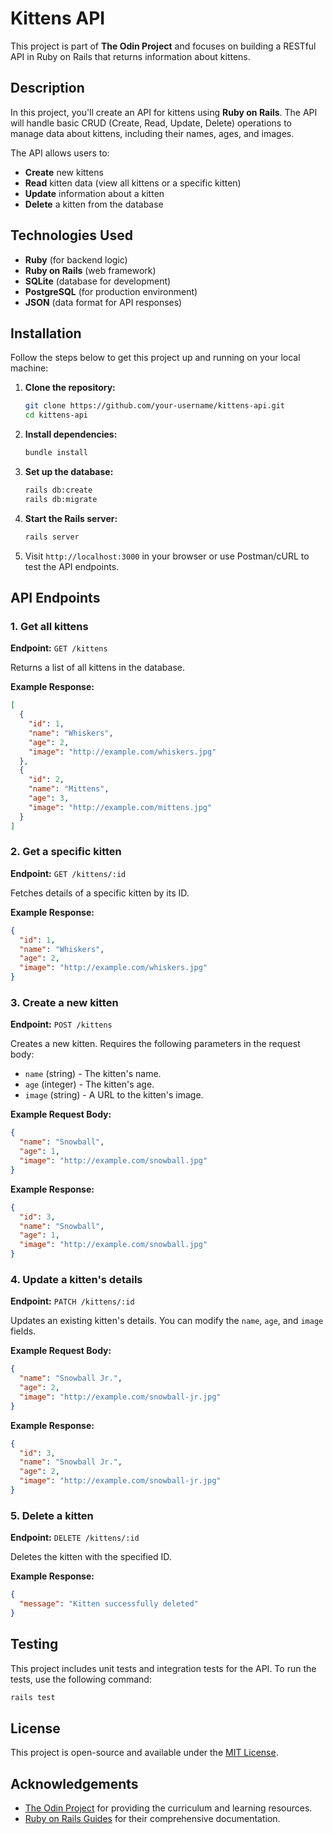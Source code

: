 
# Kittens API

This project is part of **The Odin Project** and focuses on building a RESTful API in Ruby on Rails that returns information about kittens.

## Description

In this project, you'll create an API for kittens using **Ruby on Rails**. The API will handle basic CRUD (Create, Read, Update, Delete) operations to manage data about kittens, including their names, ages, and images.

The API allows users to:
- **Create** new kittens
- **Read** kitten data (view all kittens or a specific kitten)
- **Update** information about a kitten
- **Delete** a kitten from the database

## Technologies Used
- **Ruby** (for backend logic)
- **Ruby on Rails** (web framework)
- **SQLite** (database for development)
- **PostgreSQL** (for production environment)
- **JSON** (data format for API responses)

## Installation

Follow the steps below to get this project up and running on your local machine:

1. **Clone the repository:**
   ```bash
   git clone https://github.com/your-username/kittens-api.git
   cd kittens-api

2. **Install dependencies:**
   ```bash
   bundle install

3. **Set up the database:**
   ```bash
   rails db:create
   rails db:migrate


4. **Start the Rails server:**
   ```bash
   rails server

5. Visit `http://localhost:3000` in your browser or use Postman/cURL to test the API endpoints.

## API Endpoints

### 1. Get all kittens
**Endpoint:** `GET /kittens`

Returns a list of all kittens in the database.

**Example Response:**
```json
[
  {
    "id": 1,
    "name": "Whiskers",
    "age": 2,
    "image": "http://example.com/whiskers.jpg"
  },
  {
    "id": 2,
    "name": "Mittens",
    "age": 3,
    "image": "http://example.com/mittens.jpg"
  }
]
```

### 2. Get a specific kitten
**Endpoint:** `GET /kittens/:id`

Fetches details of a specific kitten by its ID.

**Example Response:**
```json
{
  "id": 1,
  "name": "Whiskers",
  "age": 2,
  "image": "http://example.com/whiskers.jpg"
}
```

### 3. Create a new kitten
**Endpoint:** `POST /kittens`

Creates a new kitten. Requires the following parameters in the request body:
- `name` (string) - The kitten's name.
- `age` (integer) - The kitten's age.
- `image` (string) - A URL to the kitten's image.

**Example Request Body:**
```json
{
  "name": "Snowball",
  "age": 1,
  "image": "http://example.com/snowball.jpg"
}
```

**Example Response:**
```json
{
  "id": 3,
  "name": "Snowball",
  "age": 1,
  "image": "http://example.com/snowball.jpg"
}
```

### 4. Update a kitten's details
**Endpoint:** `PATCH /kittens/:id`

Updates an existing kitten's details. You can modify the `name`, `age`, and `image` fields.

**Example Request Body:**
```json
{
  "name": "Snowball Jr.",
  "age": 2,
  "image": "http://example.com/snowball-jr.jpg"
}
```

**Example Response:**
```json
{
  "id": 3,
  "name": "Snowball Jr.",
  "age": 2,
  "image": "http://example.com/snowball-jr.jpg"
}
```

### 5. Delete a kitten
**Endpoint:** `DELETE /kittens/:id`

Deletes the kitten with the specified ID.

**Example Response:**
```json
{
  "message": "Kitten successfully deleted"
}
```

## Testing

This project includes unit tests and integration tests for the API. To run the tests, use the following command:

```bash
rails test
```

## License

This project is open-source and available under the [MIT License](LICENSE).

## Acknowledgements

- [The Odin Project](https://www.theodinproject.com) for providing the curriculum and learning resources.
- [Ruby on Rails Guides](https://guides.rubyonrails.org) for their comprehensive documentation.
